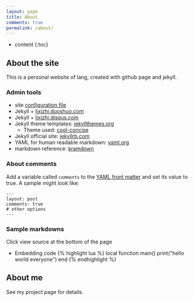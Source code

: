 ```yaml
---
layout: page
title: About
comments: true
permalink: /about/
---
```


* content
{:toc}

## About the site

This is a personal website of lang, created with github page and jekyll. 


### Admin tools

* site [configuration file](https://github.com/LiXizhi/lixizhi.github.io/blob/master/_config.yml)
* Jekyll + [lixizhi.duoshuo.com](http://lixizhi.duoshuo.com/admin/)
* Jekyll + [lixizhi.disqus.com](http://lixizhi.disqus.com/admin/)
* Jekyll theme templates: [jekyllthemes.org](http://jekyllthemes.org)
   * Theme used: [cool-concise](http://jekyllthemes.org/themes/cool-concise-high-end/)
* Jekyll official site: [jekyllrb.com](http://jekyllrb.com)
* YAML for human readable markdown: [yaml.org](http://www.yaml.org/)
* markdown reference: [kramdown](http://kramdown.gettalong.org/quickref.html)

### About comments

Add a variable called `comments` to the [YAML front matter](http://jekyllrb.com/docs/frontmatter/) and set its value to true. A sample might look like:

    ---
    layout: post
    comments: true
    # other options
    ---

### Sample markdowns
Click view source at the bottom of the page

* Embedding code
{% highlight lua %}
local function main()
	print("hello world everyone")
end
{% endhighlight %}


## About me

See my project page for details.


